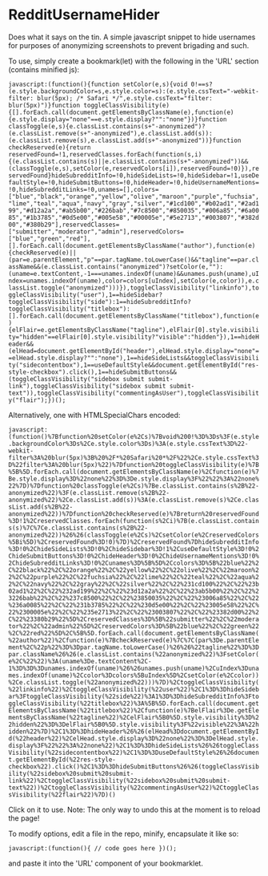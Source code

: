 # RedditUsernameHider

Does what it says on the tin. A simple javascript snippet to hide usernames for purposes of anonymizing screenshots to prevent brigading and such.

To use, simply create a bookmark(let) with the following in the 'URL' section (contains minified js):

`javascript:(function(){function setColor(e,s){void 0!==s?(e.style.backgroundColor=s,e.style.color=s):(e.style.cssText="-webkit-filter: blur(5px); /* Safari */",e.style.cssText="filter: blur(5px)")}function toggleClassVisibility(e){[].forEach.call(document.getElementsByClassName(e),function(e){e.style.display="none"==e.style.display?"":"none"})}function classToggle(e,s){e.classList.contains(s+"-anonymized")?(e.classList.remove(s+"-anonymized"),e.classList.add(s)):(e.classList.remove(s),e.classList.add(s+"-anonymized"))}function checkReserved(e){return reservedFound=!1,reservedClasses.forEach(function(s,i){(e.classList.contains(s)||e.classList.contains(s+"-anonymized"))&&(classToggle(e,s),setColor(e,reservedColors[i]),reservedFound=!0)}),reservedFound}hideSubredditInfo=!0,hideSideLists=!0,hideSidebar=!1,useDefaultStyle=!0,hideSubmitButtons=!0,hideHeader=!0,hideUsernameMentions=!0,hideSubredditLinks=!0,unames=[],colors=["blue","black","orange","yellow","olive","maroon","purple","fuchsia","lime","teal","aqua","navy","gray","silver","#1cd100","#b02ad1","#2ad199","#d12a2a","#ab5b00","#226bab","#7c8500","#850035","#006a85","#6a0085","#1b3785","#0d5e00","#005e58","#00005e","#5e2713","#003807","#382d00","#380b29"],reservedClasses=["submitter","moderator","admin"],reservedColors=["blue","green","red"],[].forEach.call(document.getElementsByClassName("author"),function(e){checkReserved(e)||(par=e.parentElement,"p"==par.tagName.toLowerCase()&&"tagline"==par.className&&(e.classList.contains("anonymized")?setColor(e,""):(uname=e.textContent,-1===unames.indexOf(uname)&&unames.push(uname),uIndex=unames.indexOf(uname),color=colors[uIndex],setColor(e,color)),e.classList.toggle("anonymized")))}),toggleClassVisibility("linkinfo"),toggleClassVisibility("user"),1==hideSidebar?toggleClassVisibility("side"):1==hideSubredditInfo?toggleClassVisibility("titlebox"):[].forEach.call(document.getElementsByClassName("titlebox"),function(e){elFlair=e.getElementsByClassName("tagline"),elFlair[0].style.visibility="hidden"==elFlair[0].style.visibility?"visible":"hidden"}),1==hideHeader&&(elHead=document.getElementById("header"),elHead.style.display="none"==elHead.style.display?"":"none"),1==hideSideLists&&toggleClassVisibility("sidecontentbox"),1==useDefaultStyle&&document.getElementById("res-style-checkbox").click(),1==hideSubmitButtons&&(toggleClassVisibility("sidebox submit submit-link"),toggleClassVisibility("sidebox submit submit-text")),toggleClassVisibility("commentingAsUser"),toggleClassVisibility("flair");})();`

Alternatively, one with HTMLSpecialChars encoded: 

`javascript:(function()%7Bfunction%20setColor(e%2Cs)%7Bvoid%200!%3D%3Ds%3F(e.style.backgroundColor%3Ds%2Ce.style.color%3Ds)%3A(e.style.cssText%3D%22-webkit-filter%3A%20blur(5px)%3B%20%2F*%20Safari%20*%2F%22%2Ce.style.cssText%3D%22filter%3A%20blur(5px)%22)%7Dfunction%20toggleClassVisibility(e)%7B%5B%5D.forEach.call(document.getElementsByClassName(e)%2Cfunction(e)%7Be.style.display%3D%22none%22%3D%3De.style.display%3F%22%22%3A%22none%22%7D)%7Dfunction%20classToggle(e%2Cs)%7Be.classList.contains(s%2B%22-anonymized%22)%3F(e.classList.remove(s%2B%22-anonymized%22)%2Ce.classList.add(s))%3A(e.classList.remove(s)%2Ce.classList.add(s%2B%22-anonymized%22))%7Dfunction%20checkReserved(e)%7Breturn%20reservedFound%3D!1%2CreservedClasses.forEach(function(s%2Ci)%7B(e.classList.contains(s)%7C%7Ce.classList.contains(s%2B%22-anonymized%22))%26%26(classToggle(e%2Cs)%2CsetColor(e%2CreservedColors%5Bi%5D)%2CreservedFound%3D!0)%7D)%2CreservedFound%7DhideSubredditInfo%3D!0%2ChideSideLists%3D!0%2ChideSidebar%3D!1%2CuseDefaultStyle%3D!0%2ChideSubmitButtons%3D!0%2ChideHeader%3D!0%2ChideUsernameMentions%3D!0%2ChideSubredditLinks%3D!0%2Cunames%3D%5B%5D%2Ccolors%3D%5B%22blue%22%2C%22black%22%2C%22orange%22%2C%22yellow%22%2C%22olive%22%2C%22maroon%22%2C%22purple%22%2C%22fuchsia%22%2C%22lime%22%2C%22teal%22%2C%22aqua%22%2C%22navy%22%2C%22gray%22%2C%22silver%22%2C%22%231cd100%22%2C%22%23b02ad1%22%2C%22%232ad199%22%2C%22%23d12a2a%22%2C%22%23ab5b00%22%2C%22%23226bab%22%2C%22%237c8500%22%2C%22%23850035%22%2C%22%23006a85%22%2C%22%236a0085%22%2C%22%231b3785%22%2C%22%230d5e00%22%2C%22%23005e58%22%2C%22%2300005e%22%2C%22%235e2713%22%2C%22%23003807%22%2C%22%23382d00%22%2C%22%23380b29%22%5D%2CreservedClasses%3D%5B%22submitter%22%2C%22moderator%22%2C%22admin%22%5D%2CreservedColors%3D%5B%22blue%22%2C%22green%22%2C%22red%22%5D%2C%5B%5D.forEach.call(document.getElementsByClassName(%22author%22)%2Cfunction(e)%7BcheckReserved(e)%7C%7C(par%3De.parentElement%2C%22p%22%3D%3Dpar.tagName.toLowerCase()%26%26%22tagline%22%3D%3Dpar.className%26%26(e.classList.contains(%22anonymized%22)%3FsetColor(e%2C%22%22)%3A(uname%3De.textContent%2C-1%3D%3D%3Dunames.indexOf(uname)%26%26unames.push(uname)%2CuIndex%3Dunames.indexOf(uname)%2Ccolor%3Dcolors%5BuIndex%5D%2CsetColor(e%2Ccolor))%2Ce.classList.toggle(%22anonymized%22)))%7D)%2CtoggleClassVisibility(%22linkinfo%22)%2CtoggleClassVisibility(%22user%22)%2C1%3D%3DhideSidebar%3FtoggleClassVisibility(%22side%22)%3A1%3D%3DhideSubredditInfo%3FtoggleClassVisibility(%22titlebox%22)%3A%5B%5D.forEach.call(document.getElementsByClassName(%22titlebox%22)%2Cfunction(e)%7BelFlair%3De.getElementsByClassName(%22tagline%22)%2CelFlair%5B0%5D.style.visibility%3D%22hidden%22%3D%3DelFlair%5B0%5D.style.visibility%3F%22visible%22%3A%22hidden%22%7D)%2C1%3D%3DhideHeader%26%26(elHead%3Ddocument.getElementById(%22header%22)%2CelHead.style.display%3D%22none%22%3D%3DelHead.style.display%3F%22%22%3A%22none%22)%2C1%3D%3DhideSideLists%26%26toggleClassVisibility(%22sidecontentbox%22)%2C1%3D%3DuseDefaultStyle%26%26document.getElementById(%22res-style-checkbox%22).click()%2C1%3D%3DhideSubmitButtons%26%26(toggleClassVisibility(%22sidebox%20submit%20submit-link%22)%2CtoggleClassVisibility(%22sidebox%20submit%20submit-text%22))%2CtoggleClassVisibility(%22commentingAsUser%22)%2CtoggleClassVisibility(%22flair%22)%7D)()`

Click on it to use. Note: The only way to undo this at the moment is to reload the page!

To modify options, edit a file in the repo, minify, encapsulate it like so:

`javascript:(function(){ // code goes here })();`

and paste it into the 'URL' component of your bookmarklet.
